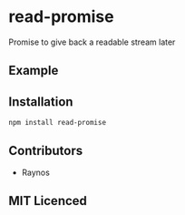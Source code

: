 # read-promise

Promise to give back a readable stream later

## Example

## Installation

`npm install read-promise`

## Contributors

 - Raynos

## MIT Licenced